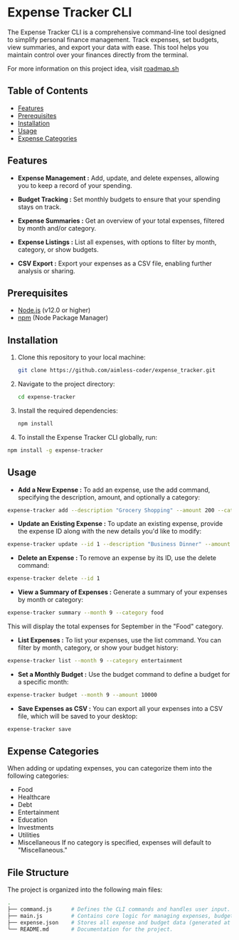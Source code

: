 # Expense Tracker CLI

The Expense Tracker CLI is a comprehensive command-line tool designed to simplify personal finance management. Track expenses, set budgets, view summaries, and export your data with ease. This tool helps you maintain control over your finances directly from the terminal.

For more information on this project idea, visit [roadmap.sh](https://roadmap.sh/projects/expense-tracker)

## Table of Contents

- [Features](#features)
- [Prerequisites](#prerequisites)
- [Installation](#installation)
- [Usage](#usage)
- [Expense Categories](#expense-categories)

## Features

- **Expense Management :** Add, update, and delete expenses, allowing you to keep a record of your spending.

- **Budget Tracking :** Set monthly budgets to ensure that your spending stays on track.

- **Expense Summaries :** Get an overview of your total expenses, filtered by month and/or category.

- **Expense Listings :** List all expenses, with options to filter by month, category, or show budgets.

- **CSV Export :** Export your expenses as a CSV file, enabling further analysis or sharing.

## Prerequisites


- [Node.js](https://nodejs.org/) (v12.0 or higher)
- [npm](https://www.npmjs.com/) (Node Package Manager)

## Installation

1. Clone this repository to your local machine:

    ```sh
    git clone https://github.com/aimless-coder/expense_tracker.git
    ```

2. Navigate to the project directory:

    ```sh
    cd expense-tracker
    ```

3. Install the required dependencies:

    ```sh
    npm install
    ```

4. To install the Expense Tracker CLI globally, run:

```sh
npm install -g expense-tracker
```
    
## Usage

- **Add a New Expense :** To add an expense, use the add command, specifying the description, amount, and optionally a category:


```sh
expense-tracker add --description "Grocery Shopping" --amount 200 --category food
```
- **Update an Existing Expense :** To update an existing expense, provide the expense ID along with the new details you'd like to modify:

```sh
expense-tracker update --id 1 --description "Business Dinner" --amount 350
```

- **Delete an Expense :** To remove an expense by its ID, use the delete command:

```sh
expense-tracker delete --id 1
```

- **View a Summary of Expenses :** Generate a summary of your expenses by month or category:

```sh
expense-tracker summary --month 9 --category food
```
This will display the total expenses for September in the "Food" category.

- **List Expenses :** To list your expenses, use the list command. You can filter by month, category, or show your budget history:

```sh
expense-tracker list --month 9 --category entertainment
```

- **Set a Monthly Budget :** Use the budget command to define a budget for a specific month:

```sh
expense-tracker budget --month 9 --amount 10000
```

- **Save Expenses as CSV :** You can export all your expenses into a CSV file, which will be saved to your desktop:

```sh
expense-tracker save
```


## Expense Categories

When adding or updating expenses, you can categorize them into the following categories:

- Food
- Healthcare
- Debt
- Entertainment
- Education
- Investments
- Utilities
- Miscellaneous
If no category is specified, expenses will default to "Miscellaneous."

## File Structure

The project is organized into the following main files:

```bash
.
├── command.js      # Defines the CLI commands and handles user input.
├── main.js         # Contains core logic for managing expenses, budgets, summaries, and CSV export.
├── expense.json    # Stores all expense and budget data (generated at runtime).
└── README.md       # Documentation for the project.
```
